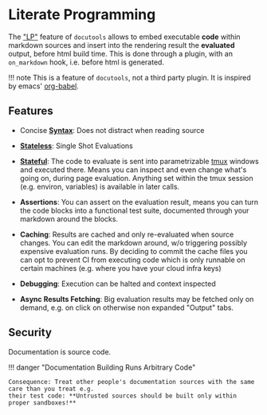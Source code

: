 # Literate Programming


The ["LP"](https://en.wikipedia.org/wiki/Literate_programming) feature of `docutools` allows to
embed executable **code** within markdown sources and insert into the rendering result the
**evaluated** output, before html build time. This is done through a plugin, with an `on_markdown`
hook, i.e. before html is generated.


!!! note
    This is a feature of `docutools`, not a third party plugin. It is inspired by emacs' [org-babel](https://orgmode.org/worg/org-contrib/babel/).

## Features

- Concise **[Syntax](./syntax.md)**: Does not distract when reading source

- [**Stateless**](./stateless.md): Single Shot Evaluations

- [**Stateful**](./sessions.md): The code to evaluate is sent into parametrizable [tmux](https://en.wikipedia.org/wiki/Tmux) windows and
  executed there. Means you can inspect and even change what's going on, during page evaluation.
  Anything set within the tmux session (e.g. environ, variables) is available in later calls.

- **Assertions**: You can assert on the evaluation result, means you can turn the code blocks into a
  functional test suite, documented through your markdown around the blocks.

- **Caching**: Results are cached and only re-evaluated when source changes. You can edit the
  markdown around, w/o triggering possibly expensive evaluation runs. 
  By deciding to commit the cache files you can opt to prevent CI from executing code which is only
  runnable on certain machines (e.g. where you have your cloud infra keys)

- **Debugging**: Execution can be halted and context inspected

- **Async Results Fetching**: Big evaluation results may be fetched only on demand, e.g. on click on
  otherwise non expanded "Output" tabs.



## Security

Documentation is source code.

!!! danger "Documentation Building Runs Arbitrary Code"

    Consequence: Treat other people's documentation sources with the same care than you treat e.g.
    their test code: **Untrusted sources should be built only within proper sandboxes!**


